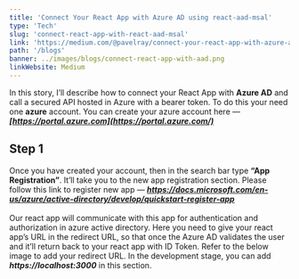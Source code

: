 ```yaml
---
title: 'Connect Your React App with Azure AD using react-aad-msal'
type: 'Tech'
slug: 'connect-react-app-with-react-aad-msal'
link: 'https://medium.com/@pavelray/connect-your-react-app-with-azure-ad-using-3ddd39223d27'
path: '/blogs'
banner: ../images/blogs/connect-react-app-with-aad.png
linkWebsite: Medium
---
```


In this story, I’ll describe how to connect your React App with **Azure AD** and call a secured API hosted in Azure with a bearer token.
To do this your need one **azure** account. You can create your azure account here — ***[https://portal.azure.com](https://portal.azure.com/)***

## Step 1

Once you have created your account, then in the search bar type **“App Registration”**. It’ll take you to the new app registration section. Please follow this link to register new app — ***https://docs.microsoft.com/en-us/azure/active-directory/develop/quickstart-register-app***
<br/>
<br/>
Our react app will communicate with this app for authentication and authorization in azure active directory. Here you need to give your react app’s URL in the redirect URL, so that once the Azure AD validates the user and it’ll return back to your react app with ID Token. Refer to the below image to add your redirect URL. In the development stage, you can add ***https://localhost:3000*** in this section.